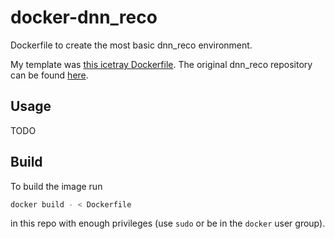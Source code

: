 # docker-dnn_reco
Dockerfile to create the most basic dnn_reco environment.

My template was [this icetray Dockerfile](https://github.com/WIPACrepo/docker-icecube-icetray/blob/master/ubuntu20.04/combo/stable/Dockerfile_tensorflow2.4.1). 
The original dnn_reco repository can be found [here](https://github.com/icecube/dnn_reco).


## Usage

TODO


## Build 

To build the image run 
```sh
docker build - < Dockerfile
```
in this repo with enough privileges (use `sudo` or be in the `docker` user group).



